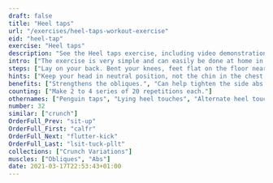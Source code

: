 ```yaml
---
draft: false
title: "Heel taps"
url: "/exercises/heel-taps-workout-exercise"
eid: "heel-tap"
exercise: "Heel taps"
description: "See the Heel taps exercise, including video demonstration, instructions on how-to perform, benefits, activated body parts and related exercises."
intro: ["The exercise is very simple and can easily be done at home in a carpet. A few reps are accessible to any one, while longer reps make the exercise very effective on the abs and obliques."]
steps: ["Lay on your back. Bent your knees, feet flat on the floor near the glutes.", "Lift your shoulders off the ground and touch the right heel with the right hand.", "This is one repetition.", "Keeping the shoulders off the ground, touch the left heel with the left hand.", "This is the second repetition."]
hints: ["Keep your head in neutral position, not the chin in the chest."]
benefits: ["Strengthens the obliques.", "Can help tighten the side abs.", "Highly focused on Abs and Obliques, no other muscles involved."]
counting: ["Make 2 to 4 series of 20 repetitions each."]
othernames: ["Penguin taps", "Lying heel touches", "Alternate heel touches"]
number: 32
similar: ["crunch"]
OrderFull_Prev: "sit-up"
OrderFull_First: "calfr"
OrderFull_Next: "flutter-kick"
OrderFull_Last: "lsit-tuck-pllt"
collections: ["Crunch Variations"]
muscles: ["Obliques", "Abs"]
date: 2021-03-17T22:53:43+01:00
---
```

